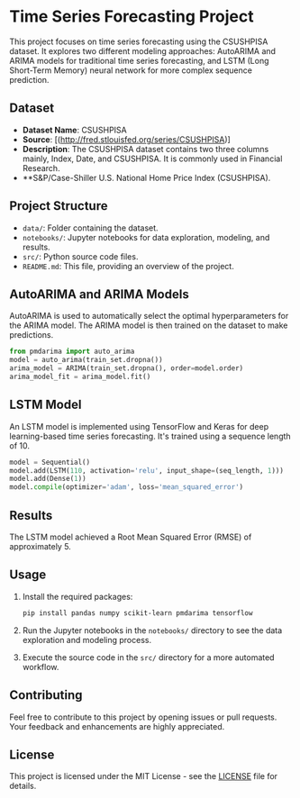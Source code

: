 # Time Series Forecasting Project

This project focuses on time series forecasting using the CSUSHPISA dataset. It explores two different modeling approaches: AutoARIMA and ARIMA models for traditional time series forecasting, and LSTM (Long Short-Term Memory) neural network for more complex sequence prediction.

## Dataset

- **Dataset Name**: CSUSHPISA
- **Source**: [(http://fred.stlouisfed.org/series/CSUSHPISA)]
- **Description**: The CSUSHPISA dataset contains two three columns mainly, Index, Date, and CSUSHPISA. It is commonly used in Financial Research.
- **S&P/Case-Shiller U.S. National Home Price Index (CSUSHPISA). 

## Project Structure

- `data/`: Folder containing the dataset.
- `notebooks/`: Jupyter notebooks for data exploration, modeling, and results.
- `src/`: Python source code files.
- `README.md`: This file, providing an overview of the project.

## AutoARIMA and ARIMA Models

AutoARIMA is used to automatically select the optimal hyperparameters for the ARIMA model. The ARIMA model is then trained on the dataset to make predictions.

```python
from pmdarima import auto_arima
model = auto_arima(train_set.dropna())
arima_model = ARIMA(train_set.dropna(), order=model.order)
arima_model_fit = arima_model.fit()
```

## LSTM Model

An LSTM model is implemented using TensorFlow and Keras for deep learning-based time series forecasting. It's trained using a sequence length of 10.

```python
model = Sequential()
model.add(LSTM(110, activation='relu', input_shape=(seq_length, 1)))
model.add(Dense(1))
model.compile(optimizer='adam', loss='mean_squared_error')
```

## Results

The LSTM model achieved a Root Mean Squared Error (RMSE) of approximately 5.

## Usage

1. Install the required packages:
   ```bash
   pip install pandas numpy scikit-learn pmdarima tensorflow
   ```

2. Run the Jupyter notebooks in the `notebooks/` directory to see the data exploration and modeling process.

3. Execute the source code in the `src/` directory for a more automated workflow.

## Contributing

Feel free to contribute to this project by opening issues or pull requests. Your feedback and enhancements are highly appreciated.

## License

This project is licensed under the MIT License - see the [LICENSE](LICENSE) file for details.

